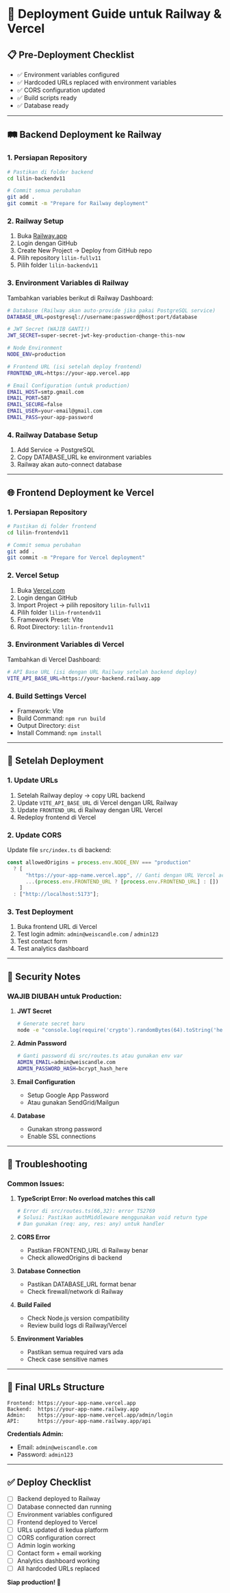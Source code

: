 # 🚀 Deployment Guide untuk Railway & Vercel

## 📋 **Pre-Deployment Checklist**
- ✅ Environment variables configured
- ✅ Hardcoded URLs replaced with environment variables
- ✅ CORS configuration updated
- ✅ Build scripts ready
- ✅ Database ready

---

## 🛤️ **Backend Deployment ke Railway**

### 1. **Persiapan Repository**
```bash
# Pastikan di folder backend
cd lilin-backendv11

# Commit semua perubahan
git add .
git commit -m "Prepare for Railway deployment"
```

### 2. **Railway Setup**
1. Buka [Railway.app](https://railway.app/)
2. Login dengan GitHub
3. Create New Project → Deploy from GitHub repo
4. Pilih repository `lilin-fullv11`
5. Pilih folder `lilin-backendv11`

### 3. **Environment Variables di Railway**
Tambahkan variables berikut di Railway Dashboard:

```bash
# Database (Railway akan auto-provide jika pakai PostgreSQL service)
DATABASE_URL=postgresql://username:password@host:port/database

# JWT Secret (WAJIB GANTI!)
JWT_SECRET=super-secret-jwt-key-production-change-this-now

# Node Environment
NODE_ENV=production

# Frontend URL (isi setelah deploy frontend)
FRONTEND_URL=https://your-app.vercel.app

# Email Configuration (untuk production)
EMAIL_HOST=smtp.gmail.com
EMAIL_PORT=587
EMAIL_SECURE=false
EMAIL_USER=your-email@gmail.com
EMAIL_PASS=your-app-password
```

### 4. **Railway Database Setup**
1. Add Service → PostgreSQL
2. Copy DATABASE_URL ke environment variables
3. Railway akan auto-connect database

---

## 🌐 **Frontend Deployment ke Vercel**

### 1. **Persiapan Repository**
```bash
# Pastikan di folder frontend
cd lilin-frontendv11

# Commit semua perubahan
git add .
git commit -m "Prepare for Vercel deployment"
```

### 2. **Vercel Setup**
1. Buka [Vercel.com](https://vercel.com/)
2. Login dengan GitHub
3. Import Project → pilih repository `lilin-fullv11`
4. Pilih folder `lilin-frontendv11`
5. Framework Preset: Vite
6. Root Directory: `lilin-frontendv11`

### 3. **Environment Variables di Vercel**
Tambahkan di Vercel Dashboard:

```bash
# API Base URL (isi dengan URL Railway setelah backend deploy)
VITE_API_BASE_URL=https://your-backend.railway.app
```

### 4. **Build Settings Vercel**
- Framework: Vite
- Build Command: `npm run build`
- Output Directory: `dist`
- Install Command: `npm install`

---

## 🔗 **Setelah Deployment**

### 1. **Update URLs**
1. Setelah Railway deploy → copy URL backend
2. Update `VITE_API_BASE_URL` di Vercel dengan URL Railway
3. Update `FRONTEND_URL` di Railway dengan URL Vercel
4. Redeploy frontend di Vercel

### 2. **Update CORS**
Update file `src/index.ts` di backend:
```typescript
const allowedOrigins = process.env.NODE_ENV === "production" 
  ? [
      "https://your-app-name.vercel.app", // Ganti dengan URL Vercel actual
      ...(process.env.FRONTEND_URL ? [process.env.FRONTEND_URL] : [])
    ]
  : ["http://localhost:5173"];
```

### 3. **Test Deployment**
1. Buka frontend URL di Vercel
2. Test login admin: `admin@weiscandle.com` / `admin123`
3. Test contact form
4. Test analytics dashboard

---

## 🔐 **Security Notes**

### **WAJIB DIUBAH untuk Production:**

1. **JWT Secret**
   ```bash
   # Generate secret baru
   node -e "console.log(require('crypto').randomBytes(64).toString('hex'))"
   ```

2. **Admin Password**
   ```bash
   # Ganti password di src/routes.ts atau gunakan env var
   ADMIN_EMAIL=admin@weiscandle.com
   ADMIN_PASSWORD_HASH=bcrypt_hash_here
   ```

3. **Email Configuration**
   - Setup Google App Password
   - Atau gunakan SendGrid/Mailgun

4. **Database**
   - Gunakan strong password
   - Enable SSL connections

---

## 🐛 **Troubleshooting**

### **Common Issues:**

1. **TypeScript Error: No overload matches this call**
   ```bash
   # Error di src/routes.ts(66,32): error TS2769
   # Solusi: Pastikan authMiddleware menggunakan void return type
   # Dan gunakan (req: any, res: any) untuk handler
   ```

2. **CORS Error**
   - Pastikan FRONTEND_URL di Railway benar
   - Check allowedOrigins di backend

3. **Database Connection**
   - Pastikan DATABASE_URL format benar
   - Check firewall/network di Railway

4. **Build Failed**
   - Check Node.js version compatibility
   - Review build logs di Railway/Vercel

5. **Environment Variables**
   - Pastikan semua required vars ada
   - Check case sensitive names

---

## 📝 **Final URLs Structure**
```
Frontend: https://your-app-name.vercel.app
Backend:  https://your-app-name.railway.app
Admin:    https://your-app-name.vercel.app/admin/login
API:      https://your-app-name.railway.app/api
```

**Credentials Admin:**
- Email: `admin@weiscandle.com`
- Password: `admin123`

---

## ✅ **Deploy Checklist**

- [ ] Backend deployed to Railway
- [ ] Database connected dan running
- [ ] Environment variables configured
- [ ] Frontend deployed to Vercel
- [ ] URLs updated di kedua platform
- [ ] CORS configuration correct
- [ ] Admin login working
- [ ] Contact form + email working
- [ ] Analytics dashboard working
- [ ] All hardcoded URLs replaced

**Siap production! 🎉**
